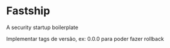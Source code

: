 # Fastship 

A security startup boilerplate

Implementar tags de versão, ex: 0.0.0 para poder fazer rollback